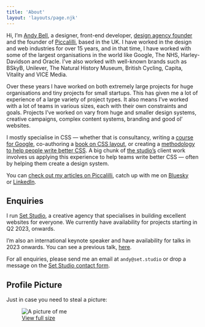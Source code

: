 ```yaml
---
title: 'About'
layout: 'layouts/page.njk'
---
```

Hi, I’m [Andy Bell](https://andy-bell.co.uk/), a designer, front-end developer, [design agency founder](https://set.studio/) and the founder of [Piccalilli](https://piccalil.li/), based in the UK. I have worked in the design and web industries for over 15 years, and in that time, I have worked with some of the largest organisations in the world like Google, The NHS, Harley-Davidson and Oracle. I’ve also worked with well-known brands such as BSkyB, Unilever, The Natural History Museum, British Cycling, Capita, Vitality and VICE Media.

Over these years I have worked on both extremely large projects for huge organisations and tiny projects for small startups. This has given me a lot of experience of a large variety of project types. It also means I’ve worked with a lot of teams in various sizes, each with their own constraints and goals. Projects I’ve worked on vary from huge and smaller design systems, creative campaigns, complex content systems, branding and good ol’ websites.

I mostly specialise in CSS — whether that is consultancy, writing a [course for Google](https://web.dev/learn/css/), co-authoring a [book on CSS layout](https://every-layout.dev/), or creating a [methodology to help people write better CSS](https://cube.fyi/). A big chunk of [the studio’s](https://set.studio/) client work involves us applying this experience to help teams write better CSS — often by helping them create a design system.

You can [check out my articles on Piccalilli](https://piccalil.li/author/andy-bell/), catch up with me on [Bluesky](https://bsky.app/profile/bell.bz) or [LinkedIn](https://www.linkedin.com/in/andy-bell-347971255/).

## Enquiries

I run [Set Studio](https://set.studio), a creative agency that specialises in building excellent websites for everyone. We currently have availability for projects starting in Q2 2023, onwards.

I’m also an international keynote speaker and have availability for talks in 2023 onwards. You can see a previous talk, [here](https://www.youtube.com/watch?v=5uhIiI9Ld5M).

For all enquiries, please send me an email at `andy@set.studio` or drop a message on the [Set Studio contact form](https://set.studio/contact).

## Profile Picture

Just in case you need to steal a picture:

<figure>
  <img src="https://andy-bell.imgix.net/2023/02/andy-profile-239x300.webp" alt="A picture of me" />
  <figcaption class="wp-element-caption"><a href="https://andy-bell.imgix.net/2023/02/2021-scaled.jpg">View full size</a></figcaption>
</figure>

